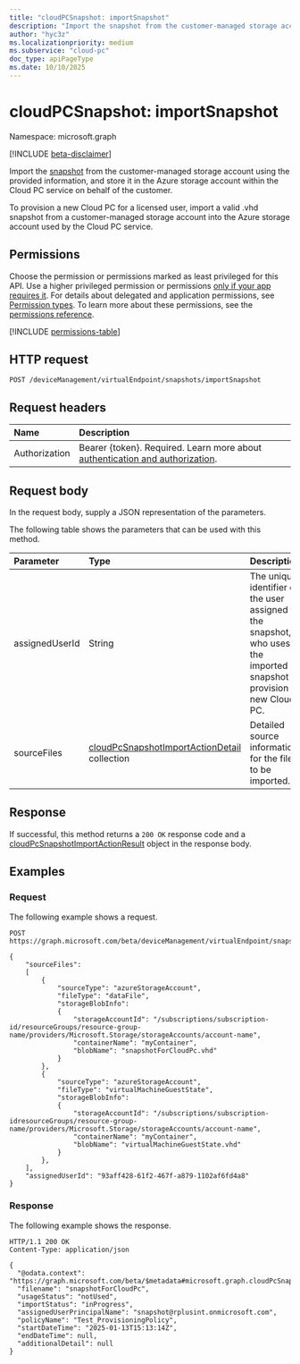 ```yaml
---
title: "cloudPCSnapshot: importSnapshot"
description: "Import the snapshot from the customer-managed storage account using the provided information, and store it in the Azure storage account within the Cloud PC service on behalf of the customer."
author: "hyc3z"
ms.localizationpriority: medium
ms.subservice: "cloud-pc"
doc_type: apiPageType
ms.date: 10/10/2025
---
```


# cloudPCSnapshot: importSnapshot
Namespace: microsoft.graph

[!INCLUDE [beta-disclaimer](../../includes/beta-disclaimer.md)]

Import the [snapshot](../resources/cloudpcsnapshot.md) from the customer-managed storage account using the provided information, and store it in the Azure storage account within the Cloud PC service on behalf of the customer. 

To provision a new Cloud PC for a licensed user, import a valid .vhd snapshot from a customer-managed storage account into the Azure storage account used by the Cloud PC service.

## Permissions
Choose the permission or permissions marked as least privileged for this API. Use a higher privileged permission or permissions [only if your app requires it](/graph/permissions-overview#best-practices-for-using-microsoft-graph-permissions). For details about delegated and application permissions, see [Permission types](/graph/permissions-overview#permission-types). To learn more about these permissions, see the [permissions reference](/graph/permissions-reference).

<!-- { "blockType": "permissions", "name": "cloudpcsnapshot_importsnapshot" } -->
[!INCLUDE [permissions-table](../includes/permissions/cloudpcsnapshot-importsnapshot-permissions.md)]

## HTTP request

<!-- {
  "blockType": "ignored"
}
-->
``` http
POST /deviceManagement/virtualEndpoint/snapshots/importSnapshot
```

## Request headers
|Name|Description|
|:---|:---|
|Authorization|Bearer {token}. Required. Learn more about [authentication and authorization](/graph/auth/auth-concepts).|

## Request body
In the request body, supply a JSON representation of the parameters.

The following table shows the parameters that can be used with this method.

| Parameter | Type | Description |
|:---|:---|:---|
| assignedUserId     | String   | The unique identifier of the user assigned to the snapshot, who uses the imported snapshot to provision a new Cloud PC. |
| sourceFiles   | [cloudPcSnapshotImportActionDetail](../resources/cloudpcsnapshotimportactiondetail.md) collection  |Detailed source information for the files to be imported. |

## Response

If successful, this method returns a `200 OK` response code and a [cloudPcSnapshotImportActionResult](../resources/cloudpcsnapshotimportactionresult.md) object in the response body.

## Examples

### Request

The following example shows a request.

<!-- {
  "blockType": "request",
  "name": "post_importsnapshot"
}
-->
``` http
POST https://graph.microsoft.com/beta/deviceManagement/virtualEndpoint/snapshots/importSnapshot

{
    "sourceFiles":
    [
        {
            "sourceType": "azureStorageAccount",
            "fileType": "dataFile",
            "storageBlobInfo": 
            {
                "storageAccountId": "/subscriptions/subscription-id/resourceGroups/resource-group-name/providers/Microsoft.Storage/storageAccounts/account-name",
                "containerName": "myContainer",
                "blobName": "snapshotForCloudPc.vhd"
            }
        },
        {
            "sourceType": "azureStorageAccount",
            "fileType": "virtualMachineGuestState",
            "storageBlobInfo": 
            {
                "storageAccountId": "/subscriptions/subscription-idresourceGroups/resource-group-name/providers/Microsoft.Storage/storageAccounts/account-name",
                "containerName": "myContainer",
                "blobName": "virtualMachineGuestState.vhd"
            }
        },
    ],
    "assignedUserId": "93aff428-61f2-467f-a879-1102af6fd4a8"
}
```

### Response

The following example shows the response.

<!-- {
  "blockType": "response",
  "truncated": true,
  "@odata.type": "microsoft.graph.cloudPcSnapshotImportActionResult"
}
-->
``` http
HTTP/1.1 200 OK
Content-Type: application/json

{
  "@odata.context": "https://graph.microsoft.com/beta/$metadata#microsoft.graph.cloudPcSnapshotImportActionResult",
  "filename": "snapshotForCloudPc",
  "usageStatus": "notUsed",
  "importStatus": "inProgress",
  "assignedUserPrincipalName": "snapshot@rplusint.onmicrosoft.com",
  "policyName": "Test_ProvisioningPolicy",
  "startDateTime": "2025-01-13T15:13:14Z",
  "endDateTime": null,
  "additionalDetail": null
}
```

